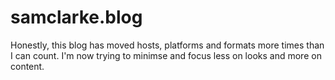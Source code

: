 # samclarke.blog

Honestly, this blog has moved hosts, platforms and formats more times than I can count. I'm now trying to minimse and focus less on looks and more on content. 
